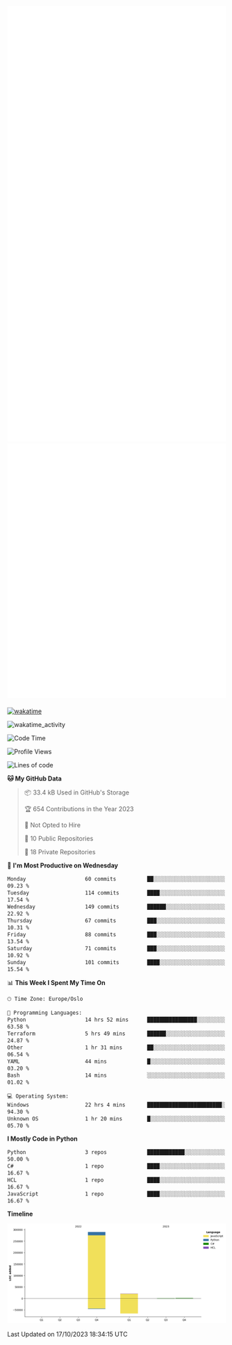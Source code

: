 ![Metrics](/metrics.svg)![Additional metrics](metrics.additional.svg)
----------------------------------------------------------------------------------------------------------------------------------------------------

[![wakatime](https://wakatime.com/badge/user/139c3dc8-b99d-475a-b6b4-e7663d03add8.svg)](https://wakatime.com/@139c3dc8-b99d-475a-b6b4-e7663d03add8)

![wakatime_activity](https://wakatime.com/share/@merca/d0fb6363-0f77-40ae-9525-9b9347ed2e36.svg)

<!--START_SECTION:waka-->
![Code Time](http://img.shields.io/badge/Code%20Time-6%2C823%20hrs%2055%20mins-blue)

![Profile Views](http://img.shields.io/badge/Profile%20Views-0-blue)

![Lines of code](https://img.shields.io/badge/From%20Hello%20World%20I%27ve%20Written-312.3%20thousand%20lines%20of%20code-blue)

**🐱 My GitHub Data** 

> 📦 33.4 kB Used in GitHub's Storage 
 > 
> 🏆 654 Contributions in the Year 2023
 > 
> 🚫 Not Opted to Hire
 > 
> 📜 10 Public Repositories 
 > 
> 🔑 18 Private Repositories 
 > 
📅 **I'm Most Productive on Wednesday** 

```text
Monday                   60 commits          ██░░░░░░░░░░░░░░░░░░░░░░░   09.23 % 
Tuesday                  114 commits         ████░░░░░░░░░░░░░░░░░░░░░   17.54 % 
Wednesday                149 commits         ██████░░░░░░░░░░░░░░░░░░░   22.92 % 
Thursday                 67 commits          ███░░░░░░░░░░░░░░░░░░░░░░   10.31 % 
Friday                   88 commits          ███░░░░░░░░░░░░░░░░░░░░░░   13.54 % 
Saturday                 71 commits          ███░░░░░░░░░░░░░░░░░░░░░░   10.92 % 
Sunday                   101 commits         ████░░░░░░░░░░░░░░░░░░░░░   15.54 % 
```


📊 **This Week I Spent My Time On** 

```text
🕑︎ Time Zone: Europe/Oslo

💬 Programming Languages: 
Python                   14 hrs 52 mins      ████████████████░░░░░░░░░   63.58 % 
Terraform                5 hrs 49 mins       ██████░░░░░░░░░░░░░░░░░░░   24.87 % 
Other                    1 hr 31 mins        ██░░░░░░░░░░░░░░░░░░░░░░░   06.54 % 
YAML                     44 mins             █░░░░░░░░░░░░░░░░░░░░░░░░   03.20 % 
Bash                     14 mins             ░░░░░░░░░░░░░░░░░░░░░░░░░   01.02 % 

💻 Operating System: 
Windows                  22 hrs 4 mins       ████████████████████████░   94.30 % 
Unknown OS               1 hr 20 mins        █░░░░░░░░░░░░░░░░░░░░░░░░   05.70 % 
```

**I Mostly Code in Python** 

```text
Python                   3 repos             ████████████░░░░░░░░░░░░░   50.00 % 
C#                       1 repo              ████░░░░░░░░░░░░░░░░░░░░░   16.67 % 
HCL                      1 repo              ████░░░░░░░░░░░░░░░░░░░░░   16.67 % 
JavaScript               1 repo              ████░░░░░░░░░░░░░░░░░░░░░   16.67 % 
```



**Timeline**

![Lines of Code chart](https://raw.githubusercontent.com/merca/merca/current/assets/bar_graph.png)


 Last Updated on 17/10/2023 18:34:15 UTC
<!--END_SECTION:waka-->

